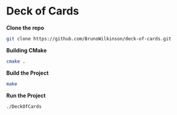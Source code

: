 # Deck of Cards

**Clone the repo**
```bash
git clone https://github.com/BrunoWilkinson/deck-of-cards.git
```

**Building CMake**
```bash
cmake .
```

**Build the Project**
```bash
make
```

**Run the Project**
```bash
./DeckOfCards
```
 